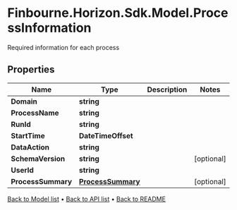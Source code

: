 # Finbourne.Horizon.Sdk.Model.ProcessInformation
Required information for each process

## Properties

Name | Type | Description | Notes
------------ | ------------- | ------------- | -------------
**Domain** | **string** |  | 
**ProcessName** | **string** |  | 
**RunId** | **string** |  | 
**StartTime** | **DateTimeOffset** |  | 
**DataAction** | **string** |  | 
**SchemaVersion** | **string** |  | [optional] 
**UserId** | **string** |  | 
**ProcessSummary** | [**ProcessSummary**](ProcessSummary.md) |  | [optional] 

[Back to Model list](../README.md#documentation-for-models) &#8226; [Back to API list](../README.md#documentation-for-api-endpoints) &#8226; [Back to README](../README.md)

